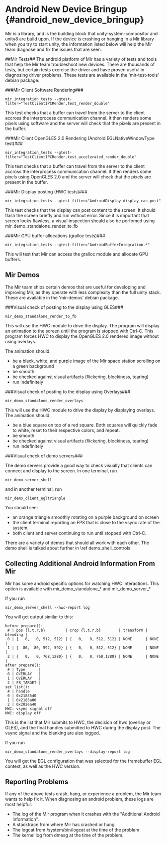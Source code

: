 Android New Device Bringup {#android_new_device_bringup}
===============================

Mir is a library, and is the building block that unity-system-compositor and
unity8 are build upon. If the device is crashing or hanging in a Mir library
when you try to start unity, the information listed below will help the Mir
team diagnose and fix the issues that are seen.

##Mir Tests##
The android platform of Mir has a variety of tests and tools that help the Mir
team troubleshoot new devices. There are thousands of tests, but certain tests
exercise the driver and have proven useful in diagnosing driver problems. These
tests are available in the 'mir-test-tools' debian package.

###Mir Client Software Rendering###

    mir_integration_tests --gtest-filter="TestClientIPCRender.test_render_double"

This test checks that a buffer can travel from the server to the client accross
the interprocess communication channel. It then renders some pixels using
software and the server will check that the pixels are present in the buffer. 

###Mir Client OpenGLES 2.0 Rendering (Android EGLNativeWindowType test)###

    mir_integration_tests --gtest-filter="TestClientIPCRender.test_accelerated_render_double"

This test checks that a buffer can travel from the server to the client accross
the interprocess communication channel. It then renders some pixels using
OpenGLES 2.0 and the server will check that the pixels are present in the
buffer. 

###Mir Display posting (HWC tests)###

    mir_integration_tests --gtest-filter="AndroidDisplay.display_can_post"

This test checks that the display can post content to the screen. It should
flash the screen briefly and run without error. Since it is important that
screen looks flawless, a visual inspection should also be perfomed using
mir_demo_standalone_render_to_fb 

###Mir GPU buffer allocations (gralloc tests)###

    mir_integration_tests --gtest-filter="AndroidBufferIntegration.*"

This will test that Mir can access the gralloc module and allocate GPU buffers.

Mir Demos
---------
The Mir team ships certain demos that are useful for developing and improving
Mir, as they operate with less complexity than the full unity stack. These are
available in the 'mir-demos' debian package.

###Visual check of posting to the display using GLES###

    mir_demo_standalone_render_to_fb

This will use the HWC module to drive the display. The program will display an
animation to the screen until the program is stopped with Ctrl-C. This program
forces HWC to display the OpenGLES 2.0 rendered image without using overlays.

The animation should:
 - be a black, white, and purple image of the Mir space station scrolling on a
green background
 - be smooth
 - be checked against visual artifacts (flickering, blockiness, tearing)
 - run indefinitely

###Visual check of posting to the display using Overlays###

    mir_demo_standalone_render_overlays

This will use the HWC module to drive the display by displaying overlays.
The animation should:
 - be a blue square on top of a red square. Both squares will quickly fade to
white, reset to their respective colors, and repeat.
 - be smooth
 - be checked against visual artifacts (flickering, blockiness, tearing)
 - run indefinitely

###Visual check of demo servers###

The demo servers provide a good way to check visually that clients can connect
and display to the screen.
In one terminal, run

    mir_demo_server_shell

and in another terminal, run

    mir_demo_client_egltriangle

You should see:
 - an orange triangle smoothly rotating on a purple background on screen
 - the client terminal reporting an FPS that is close to the vsync rate of the
system.
 - both client and server continuing to run until stopped with Ctrl-C.

There are a variety of demos that should all work with each other. The demo
shell is talked about further in \ref demo_shell_controls

Collecting Additional Android Information From Mir
--------------------------------------------------
Mir has some android specific options for watching HWC interactions. This
option is available with mir_demo_standalone_* and mir_demo_server_*

If you run 

    mir_demo_server_shell --hwc-report log

You will get output similar to this:

    before prepare():
     # | pos {l,t,r,b}         | crop {l,t,r,b}        | transform | blending | 
     0 | {   0,   0, 512, 512} | {   0,   0, 512, 512} | NONE      | NONE     | 
     1 | {  80,  80, 592, 592} | {   0,   0, 512, 512} | NONE      | NONE     | 
     2 | {   0,   0, 768,1280} | {   0,   0, 768,1280} | NONE      | NONE     | 
    after prepare():
     # | Type      | 
     0 | OVERLAY   | 
     1 | OVERLAY   | 
     2 | FB_TARGET | 
    set list():
     # | handle
     0 | 0x2183540
     1 | 0x2183a00
     2 | 0x202ea40
    HWC: vsync signal off
    HWC: display off

This is the list that Mir submits to HWC, the decision of hwc (overlay or GLES),
and the final handles submitted to HWC during the display post. The vsync signal
and the blanking are also logged.

If you run

    mir_demo_standalone_render_overlays --display-report log

You will get the EGL configuration that was selected for the framebuffer EGL
context, as well as the HWC version. 

Reporting Problems
-----------------
If any of the above tests crash, hang, or experience a problem, the Mir team
wants to help fix it.
When diagnosing an android problem, these logs are most helpful:
 - The log of the Mir program when it crashes with the "Additional Android
Information".
 - A stacktrace from where Mir has crashed or hung.
 - The logcat from /system/bin/logcat at the time of the problem
 - The kernel log from dmesg at the time of the problem.
